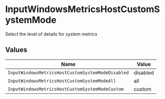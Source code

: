 # InputWindowsMetricsHostCustomSystemMode

Select the level of details for system metrics


## Values

| Name                                              | Value                                             |
| ------------------------------------------------- | ------------------------------------------------- |
| `InputWindowsMetricsHostCustomSystemModeDisabled` | disabled                                          |
| `InputWindowsMetricsHostCustomSystemModeAll`      | all                                               |
| `InputWindowsMetricsHostCustomSystemModeCustom`   | custom                                            |